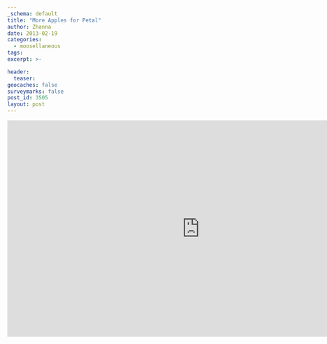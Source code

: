 ```yaml
---
_schema: default
title: "More Apples for Petal"
author: Zhanna
date: 2013-02-19
categories:
  - moosellaneous
tags:
excerpt: >-

header:
  teaser:
geocaches: false
surveymarks: false
post_id: 3505
layout: post 
---
```


<div class="embed-youtube">
  <iframe width="880" height="495" src="https://www.youtube.com/embed/VxojUq_RbpE?rel=0" title="YouTube video player" frameborder="0" allow="accelerometer; autoplay; clipboard-write; encrypted-media; gyroscope; picture-in-picture" allowfullscreen></iframe>
</div>
